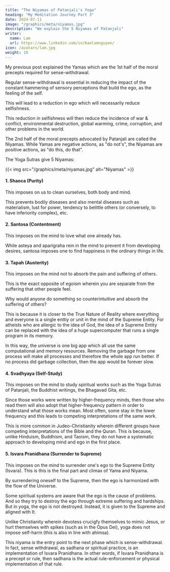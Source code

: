 ```yaml
---
title: "The Niyamas of Patanjali's Yoga"
heading: "My Meditation Journey Part 3"
date: 2024-07-11
image: "/graphics/meta/niyamas.jpg"
description: "We explain the 5 Niyamas of Patanjali"
writer:
  name: Lam
  url: https://www.linkedin.com/in/baolamnguyen/
icon: /avatars/lam.jpg
weight: 10
---
```



My previous post explained the Yamas which are the 1st half of the moral precepts required for sense-withdrawal. 

Regular sense-withdrawal is essential in reducing the impact of the constant hammering of sensory perceptions that build the ego, as the feeling of the self. 

This will lead to a reduction in ego which will necessarily reduce selfishness. 

This reduction in selfishness will then reduce the incidence of war & conflict, environmental destruction, global warming, crime, corruption, and other problems in the world.  

The 2nd half of the moral precepts advocated by Patanjali are called the Niyamas. While Yamas are negative actions, as "do not's", the Niyamas are positive actions, as "do this, do that".

The Yoga Sutras give 5 Niyamas:


{{< img src="/graphics/meta/niyamas.jpg" alt="Niyamas" >}}


#### 1. Shaoca (Purity)

This imposes on us to clean ourselves, both body and mind. 

This prevents bodily diseases and also mental diseases such as materialism, lust for power, tendency to belittle others (or conversely, to have inferiority complex), etc. 

#### 2. Santosa (Contentment)

This imposes on the mind to love what one already has. 

While asteya and aparigraha rein in the mind to prevent it from developing desires, santosa imposes one to find happiness in the ordinary things in life. 


#### 3. Tapah (Austerity)

This imposes on the mind not to absorb the pain and suffering of others. 

This is the exact opposite of egoism wherein you are separate from the suffering that other people feel. 

Why would anyone do something so counterintuitive and absorb the suffering of others? 

This is because it is closer to the True Nature of Reality where everything and everyone is a single enttiy or unit in the mind of the Supreme Entity. For atheists who are allergic to the idea of God, the idea of a  Supreme Entity can be replaced with the idea of a huge supercomputer that runs a single program in its memory. 

In this way, the universe is one big app which all use the same computational and memory resources. Removing the garbage from one process will make all processes and therefore the whole app run better. If no process did garbage collection, then the app would be forever slow. 


#### 4. Svadhyaya (Self-Study)

This imposes on the mind to study spiritual works such as the Yoga Sutras of Patanjali, the Buddhist writings, the Bhagavad Gita, etc. 

Since those works were written by higher-frequency minds, then those who read them will also adopt that higher-frequency pattern in order to understand what those works mean. Most often, some stay in the lower frequency and this leads to competing interpretations of the same work. 

This is more common in Judeo-Christianity wherein different groups have competing interpretations of the Bible and the Quran. This is because, unlike Hinduism, Buddhism, and Taoism, they do not have a systematic approach to developing mind and ego in the first place.   


#### 5. Isvara Pranidhana (Surrender to Supreme)

This imposes on the mind to surrender one's ego to the Supreme Entity (Isvara). This is this is the final part and climax of Yama and Niyama. 

By surrendering oneself to the Supreme, then the ego is harmonized with the flow of the Universe.  

Some spiritual systems are aware that the ego is the cause of problems. And so they try to destroy the ego through extreme suffering and hardships. But in yoga, the ego is not destroyed. Instead, it is given to the Supreme and aligned with It. 

Unlike Christianity wherein devotess crucigfy themselves to mimic Jesus, or hurt themselves with spikes (such as in the Opus Dei), yoga does not impose self-harm (this is also in line with ahimsa). 

This niyama is the entry point to the next phase which is sense-withdrawal. In fact, sense withdrawal, as sadhana or spiritual practice, is an implementation of Isvara Pranidhana. In other words, if Isvara Pranidhana is a precept or rule, then sadhana is the actual rule-enforcement or physical implementation of that rule. 



